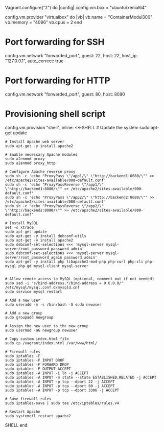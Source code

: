 Vagrant.configure("2") do |config|
  config.vm.box = "ubuntu/xenial64"

  config.vm.provider "virtualbox" do |vb|
    vb.name = "ContainerModul300"
    vb.memory = "4096"
    vb.cpus = 2
  end

  # Port forwarding for SSH
  config.vm.network "forwarded_port", guest: 22, host: 22, host_ip: "127.0.0.1", auto_correct: true

  # Port forwarding for HTTP
  config.vm.network "forwarded_port", guest: 80, host: 8080

  # Provisioning shell script
  config.vm.provision "shell", inline: <<-SHELL
    # Update the system
    sudo apt-get update

    # Install Apache web server
    sudo apt-get -y install apache2

    # Enable necessary Apache modules
    sudo a2enmod proxy
    sudo a2enmod proxy_http

    # Configure Apache reverse proxy
    sudo sh -c 'echo "ProxyPass \"/app1/\" \"http://backend1:8080/\"" >> /etc/apache2/sites-available/000-default.conf'
    sudo sh -c 'echo "ProxyPassReverse \"/app1/\" \"http://backend1:8080/\"" >> /etc/apache2/sites-available/000-default.conf'
    sudo sh -c 'echo "ProxyPass \"/app2/\" \"http://backend2:8080/\"" >> /etc/apache2/sites-available/000-default.conf'
    sudo sh -c 'echo "ProxyPassReverse \"/app2/\" \"http://backend2:8080/\"" >> /etc/apache2/sites-available/000-default.conf'

    # Install MySQL
    set -o xtrace
    sudo apt-get update
    sudo apt-get -y install debconf-utils 
    sudo apt-get -y install apache2 
    sudo debconf-set-selections <<< 'mysql-server mysql-server/root_password password admin'
    sudo debconf-set-selections <<< 'mysql-server mysql-server/root_password_again password admin'
    sudo apt-get -y install php libapache2-mod-php php-curl php-cli php-mysql php-gd mysql-client mysql-server
    

    # Allow remote access to MySQL (optional, comment out if not needed)
    sudo sed -i "s/bind-address.*/bind-address = 0.0.0.0/" /etc/mysql/mysql.conf.d/mysqld.cnf
    sudo service mysql restart
    
    # Add a new user
    sudo useradd -m -s /bin/bash -G sudo newuser

    # Add a new group
    sudo groupadd newgroup

    # Assign the new user to the new group
    sudo usermod -aG newgroup newuser
    
    # Copy custom index.html file
    sudo cp /vagrant/index.html /var/www/html/

    # Firewall rules
    sudo iptables -F
    sudo iptables -P INPUT DROP
    sudo iptables -P FORWARD DROP
    sudo iptables -P OUTPUT ACCEPT
    sudo iptables -A INPUT -i lo -j ACCEPT
    sudo iptables -A INPUT -m state --state ESTABLISHED,RELATED -j ACCEPT
    sudo iptables -A INPUT -p tcp --dport 22 -j ACCEPT
    sudo iptables -A INPUT -p tcp --dport 80 -j ACCEPT
    sudo iptables -A INPUT -p tcp --dport 3306 -j ACCEPT

    # Save firewall rules
    sudo iptables-save | sudo tee /etc/iptables/rules.v4

    # Restart Apache
    sudo systemctl restart apache2
  SHELL
end
